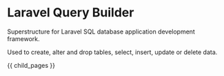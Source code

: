 # Laravel Query Builder #

Superstructure for Laravel SQL database application development framework.

Used to create, alter and drop tables, select, insert, update or delete data.

{{ child_pages }}